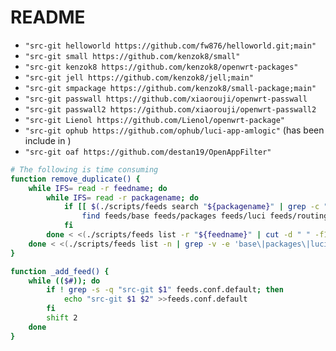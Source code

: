 # README

- `"src-git helloworld https://github.com/fw876/helloworld.git;main"`
- `"src-git small https://github.com/kenzok8/small"`
- `"src-git kenzok8 https://github.com/kenzok8/openwrt-packages"`
- `"src-git jell https://github.com/kenzok8/jell;main"`
- `"src-git smpackage https://github.com/kenzok8/small-package;main"`
- `"src-git passwall https://github.com/xiaorouji/openwrt-passwall`
- `"src-git passwall2 https://github.com/xiaorouji/openwrt-passwall2`
- `"src-git Lienol https://github.com/Lienol/openwrt-package"`
- `"src-git ophub https://github.com/ophub/luci-app-amlogic"` (has been include in )
- `"src-git oaf https://github.com/destan19/OpenAppFilter"`

```bash
# The following is time consuming
function remove_duplicate() {
    while IFS= read -r feedname; do
        while IFS= read -r packagename; do
            if [[ $(./scripts/feeds search "${packagename}" | grep -c "Search results in feed") -gt 1 ]]; then
                find feeds/base feeds/packages feeds/luci feeds/routing feeds/telephony -type d -iname "${packagename}" -exec rm -fr {} \;
            fi
        done < <(./scripts/feeds list -r "${feedname}" | cut -d " " -f1)
    done < <(./scripts/feeds list -n | grep -v -e 'base\|packages\|luci\|routing\|telephony')
}

function _add_feed() {
    while (($#)); do
        if ! grep -s -q "src-git $1" feeds.conf.default; then
            echo "src-git $1 $2" >>feeds.conf.default
        fi
        shift 2
    done
}
```
